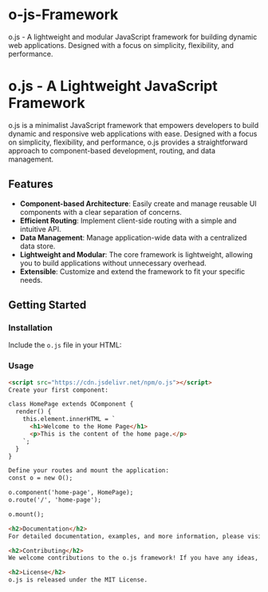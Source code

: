 # o-js-Framework
o.js - A lightweight and modular JavaScript framework for building dynamic web applications. Designed with a focus on simplicity, flexibility, and performance.

# o.js - A Lightweight JavaScript Framework

o.js is a minimalist JavaScript framework that empowers developers to build dynamic and responsive web applications with ease. Designed with a focus on simplicity, flexibility, and performance, o.js provides a straightforward approach to component-based development, routing, and data management.

## Features

- **Component-based Architecture**: Easily create and manage reusable UI components with a clear separation of concerns.
- **Efficient Routing**: Implement client-side routing with a simple and intuitive API.
- **Data Management**: Manage application-wide data with a centralized data store.
- **Lightweight and Modular**: The core framework is lightweight, allowing you to build applications without unnecessary overhead.
- **Extensible**: Customize and extend the framework to fit your specific needs.

## Getting Started

### Installation

Include the `o.js` file in your HTML:

### Usage

```html
<script src="https://cdn.jsdelivr.net/npm/o.js"></script>
Create your first component:

class HomePage extends OComponent {
  render() {
    this.element.innerHTML = `
      <h1>Welcome to the Home Page</h1>
      <p>This is the content of the home page.</p>
    `;
  }
}

Define your routes and mount the application:
const o = new O();

o.component('home-page', HomePage);
o.route('/', 'home-page');

o.mount();

<h2>Documentation</h2>
For detailed documentation, examples, and more information, please visit the o.js Documentation.

<h2>Contributing</h2>
We welcome contributions to the o.js framework! If you have any ideas, bug reports, or pull requests, please feel free to submit them on the GitHub repository.

<h2>License</h2>
o.js is released under the MIT License.
